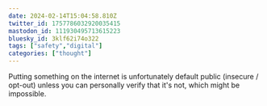 ```yaml
---
date: 2024-02-14T15:04:58.810Z
twitter_id: 1757786032920035415
mastodon_id: 111930495713615223
bluesky_id: 3klf62i74o322
tags: ["safety","digital"]
categories: ["thought"]
---
```

Putting something on the internet is unfortunately default public (insecure / opt-out) unless you can personally verify that it's not, which might be impossible.
